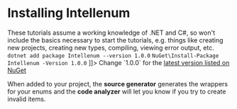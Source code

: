 # Installing Intellenum

<note>
These tutorials assume a working knowledge of .NET and C#, so won't include the basics necessary to start the
tutorials, e.g. things like creating new projects, creating new types, compiling, viewing error output, etc.
</note>

<tabs>
<tab title=".NET CLI">
<code xml:lang="bash">dotnet add package Intellenum --version 1.0.0</code>
</tab>
<tab title="Package Manger">
<code xml:lang="bash">NuGet\Install-Package Intellenum -Version 1.0.0</code>
</tab>
<tab title="Package Reference">
<code-block>
<![CDATA[
    <PackageReference Include="Intellenum" Version="1.0.0" />
]]>
</code-block>
</tab>
</tabs>

<note>
Change `1.0.0` for the <a href="https://www.nuget.org/packages/Intellenum">latest version listed on NuGet</a>
</note>


When added to your project, the **source generator** generates the wrappers for your enums and the **code analyzer**
will let you know if you try to create invalid items. 
